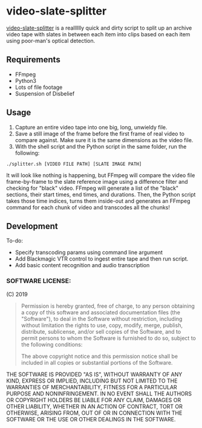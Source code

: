 # video-slate-splitter
[video-slate-splitter](https://github.com/nriebesehl/video-slate-splitter) is a realllllly quick and dirty script to split up an archive video tape with slates in between each item into clips based on each item using poor-man's optical detection.

## Requirements
* FFmpeg
* Python3
* Lots of file footage
* Suspension of Disbelief

##  Usage
1. Capture an entire video tape into one big, long, unwieldy file.
2. Save a still image of the frame before the first frame of real video to compare against. Make sure it is the same dimensions as the video file. 
3. With the shell script and the Python script in the same folder, run the following:
```
./splitter.sh [VIDEO FILE PATH] [SLATE IMAGE PATH]
```
It will look like nothing is happening, but FFmpeg will compare the video file frame-by-frame to the slate reference image using a difference filter and checking for "black" video.
FFmpeg will generate a list of the "black" sections, their start times, end times, and durations. 
Then, the Python script takes those time indices, turns them inside-out and generates an FFmpeg command for each chunk of video and transcodes all the chunks! 

## Development
To-do:
 - Specify transcoding params using command line argument
 - Add Blackmagic VTR control to ingest entire tape and then run script.
 - Add basic content recognition and audio transcription 




### SOFTWARE LICENSE:
(C) 2019 
>Permission is hereby granted, free of charge, to any person obtaining a copy of this software and associated documentation files (the "Software"), to deal in the Software without restriction, including without limitation the rights to use, copy, modify, merge, publish, distribute, sublicense, and/or sell copies of the Software, and to permit persons to whom the Software is furnished to do so, subject to the following conditions:
>
>The above copyright notice and this permission notice shall be included in all copies or substantial portions of the Software.
>
THE SOFTWARE IS PROVIDED "AS IS", WITHOUT WARRANTY OF ANY KIND, EXPRESS OR IMPLIED, INCLUDING BUT NOT LIMITED TO THE WARRANTIES OF MERCHANTABILITY, FITNESS FOR A PARTICULAR PURPOSE AND NONINFRINGEMENT. IN NO EVENT SHALL THE AUTHORS OR COPYRIGHT HOLDERS BE LIABLE FOR ANY CLAIM, DAMAGES OR OTHER LIABILITY, WHETHER IN AN ACTION OF CONTRACT, TORT OR OTHERWISE, ARISING FROM, OUT OF OR IN CONNECTION WITH THE SOFTWARE OR THE USE OR OTHER DEALINGS IN THE SOFTWARE.
